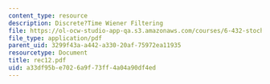 ```yaml
---
content_type: resource
description: Discrete?Time Wiener Filtering
file: https://ol-ocw-studio-app-qa.s3.amazonaws.com/courses/6-432-stochastic-processes-detection-and-estimation-spring-2004/a33df95be7026a9f73ff4a04a90df4ed_rec12.pdf
file_type: application/pdf
parent_uid: 3299f43a-a442-a330-20af-75972ea11935
resourcetype: Document
title: rec12.pdf
uid: a33df95b-e702-6a9f-73ff-4a04a90df4ed
---
```

